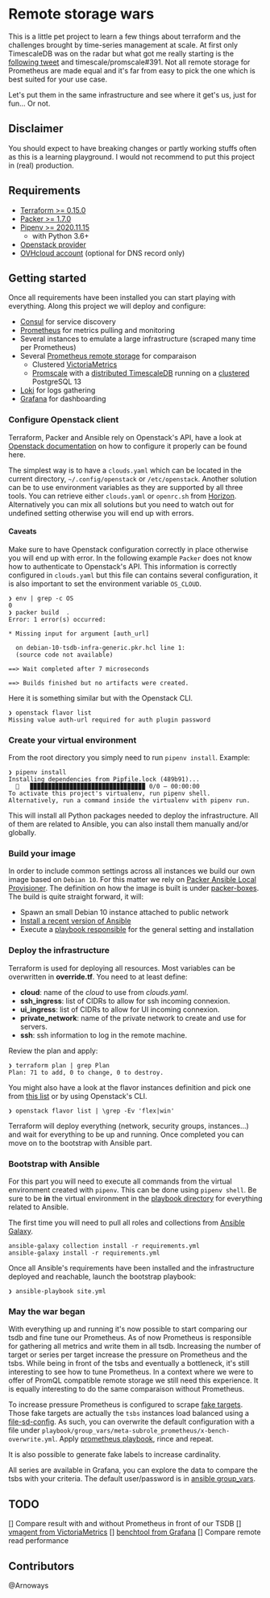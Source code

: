 # Remote storage wars

This is a little pet project to learn a few things about terraform and the challenges brought by time-series management at scale. At first only TimescaleDB was on the radar but what got me really starting is the [following tweet](https://twitter.com/cevianNY/status/1339955888870797314) and timescale/promscale#391. Not all remote storage for Prometheus are made equal and it's far from easy to pick the one which is best suited for your use case.

Let's put them in the same infrastructure and see where it get's us, just for fun... Or not.

## Disclaimer

You should expect to have breaking changes or partly working stuffs often as this is a learning playground. I would not recommend to put this project in (real) production.

## Requirements

* [Terraform >= 0.15.0](https://www.terraform.io/downloads.html)
* [Packer >= 1.7.0](https://learn.hashicorp.com/tutorials/packer/getting-started-install)
* [Pipenv >= 2020.11.15](https://pipenv.pypa.io/en/latest/)
  * with Python 3.6+
* [Openstack provider](https://www.ovhcloud.com/en/public-cloud/)
* [OVHcloud account](https://www.ovhcloud.com/en/) (optional for DNS record only)

## Getting started

Once all requirements have been installed you can start playing with everything. Along this project we will deploy and configure:
* [Consul](https://www.consul.io/) for service discovery
* [Prometheus](https://prometheus.io/) for metrics pulling and monitoring
* Several instances to emulate a large infrastructure (scraped many time per Prometheus)
* Several [Prometheus remote storage](https://promlabs.com/promql-compliance-tests/) for comparaison
  * Clustered [VictoriaMetrics](https://docs.victoriametrics.com/Cluster-VictoriaMetrics.html)
  * [Promscale](https://github.com/timescale/promscale) with a [distributed TimescaleDB](https://docs.timescale.com/latest/getting-started/setup-multi-node-basic) running on a [clustered](https://github.com/zalando/patroni) PostgreSQL 13
* [Loki](https://grafana.com/oss/loki/) for logs gathering
* [Grafana](https://grafana.com/oss/grafana/) for dashboarding

### Configure Openstack client

Terraform, Packer and Ansible rely on Openstack's API, have a look at [Openstack documentation](https://docs.openstack.org/os-client-config/latest/user/configuration.html) on how to configure it properly can be found here.

The simplest way is to have a `clouds.yaml` which can be located in the current directory, `~/.config/openstack` or `/etc/openstack`. Another solution can be to use environment variables as they are supported by all three tools. You can retrieve either `clouds.yaml` or `openrc.sh` from [Horizon](https://docs.openstack.org/horizon/latest/). Alternatively you can mix all solutions but you need to watch out for undefined setting otherwise you will end up with errors.

#### Caveats

Make sure to have Openstack configuration correctly in place otherwise you will end up with error. In the following example `Packer` does not know how to authenticate to Openstack's API.
This information is correctly configured in `clouds.yaml` but this file can contains several configuration, it is also important to set the environment variable `OS_CLOUD`.

```
❯ env | grep -c OS
0
❯ packer build  .
Error: 1 error(s) occurred:

* Missing input for argument [auth_url]

  on debian-10-tsdb-infra-generic.pkr.hcl line 1:
  (source code not available)

==> Wait completed after 7 microseconds

==> Builds finished but no artifacts were created.
```

Here it is something similar but with the Openstack CLI.

```
❯ openstack flavor list
Missing value auth-url required for auth plugin password
```

### Create your virtual environment

From the root directory you simply need to run `pipenv install`. Example:

```
❯ pipenv install
Installing dependencies from Pipfile.lock (489b91)...
  🐍   ▉▉▉▉▉▉▉▉▉▉▉▉▉▉▉▉▉▉▉▉▉▉▉▉▉▉▉▉▉▉▉▉ 0/0 — 00:00:00
To activate this project's virtualenv, run pipenv shell.
Alternatively, run a command inside the virtualenv with pipenv run.
```

This will install all Python packages needed to deploy the infrastructure. All of them are related to Ansible, you can also install them manually and/or globally.

### Build your image

In order to include common settings across all instances we build our own image based on `Debian 10`. For this matter we rely on [Packer Ansible Local Provisioner](https://www.packer.io/docs/provisioners/ansible-local).
The definition on how the image is built is under [packer-boxes](packer-boxes/). The build is quite straight forward, it will:
* Spawn an small Debian 10 instance attached to public network
* [Install a recent version of Ansible](https://docs.ansible.com/ansible/2.9/installation_guide/intro_installation.html#installing-ansible-on-debian)
* Execute a [playbook responsible](playbook/common.yml) for the general setting and installation


### Deploy the infrastructure

Terraform is used for deploying all resources. Most variables can be overwritten in **override.tf**. You need to at least define:
* **cloud**: name of the *cloud* to use from *clouds.yaml*.
* **ssh_ingress**: list of CIDRs to allow for ssh incoming connexion.
* **ui_ingress**: list of CIDRs to allow for UI incoming connexion.
* **private_network**: name of the private network to create and use for servers.
* **ssh**: ssh information to log in the remote machine.

Review the plan and apply:
```
❯ terraform plan | grep Plan
Plan: 71 to add, 0 to change, 0 to destroy.
```

You might also have a look at the flavor instances definition and pick one from [this list](https://www.ovhcloud.com/en/public-cloud/prices/) or by using Openstack's CLI.
```
❯ openstack flavor list | \grep -Ev 'flex|win'
```

Terraform will deploy everything (network, security groups, instances...) and wait for everything to be up and running. Once completed you can move on to the bootstrap with Ansible part.

### Bootstrap with Ansible

For this part you will need to execute all commands from the virtual environment created with `pipenv`. This can be done using `pipenv shell`.
Be sure to be **in** the virtual environment in the [playbook directory](playbook/) for everything related to Ansible.

The first time you will need to pull all roles and collections from [Ansible Galaxy](https://galaxy.ansible.com/).

```
ansible-galaxy collection install -r requirements.yml
ansible-galaxy install -r requirements.yml
```

Once all Ansible's requirements have been installed and the infrastructure deployed and reachable, launch the bootstrap playbook:

```
❯ ansible-playbook site.yml
```

### May the war began

With everything up and running it's now possible to start comparing our tsdb and fine tune our Prometheus.
As of now Prometheus is responsible for gathering all metrics and write them in all tsdb.
Increasing the number of target or series per target increase the pressure on Prometheus and the tsbs. While being in front of the tsbs and eventually a bottleneck, it's still interesting to see how to tune Prometheus. In a context where we were to offer of PromQL compatible remote storage we still need this experience. It is equally interesting to do the same comparaison without Prometheus.

To increase pressure Prometheus is configured to scrape [fake targets](playbook/group_vars/meta-subrole_prometheus/bench.yml). Those fake targets are actually the `tsbs` instances load balanced using a [file-sd-config](playbook/templates/bench-file-sd-config.yml.j2). As such, you can overwrite the default configuration with a file under `playbook/group_vars/meta-subrole_prometheus/x-bench-overwrite.yml`. Apply [prometheus playbook](playbook/prometheus.yml), rince and repeat.

It is also possible to generate fake labels to increase cardinality.

All series are available in Grafana, you can explore the data to compare the tsbs with your criteria.
The default user/password is in [ansible group_vars](playbook/group_vars/meta-subrole_grafana/grafana.yml).


## TODO
[] Compare result with and without Prometheus in front of our TSDB
  [] [vmagent from VictoriaMetrics](https://docs.victoriametrics.com/vmagent.html)
  [] [benchtool from Grafana](https://github.com/grafana/cortex-tools/blob/main/docs/benchtool.md)
[] Compare remote read performance

## Contributors

@Arnoways

